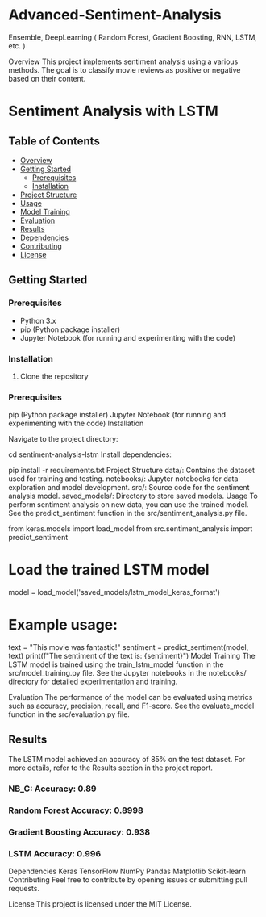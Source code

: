 # Advanced-Sentiment-Analysis
Ensemble, DeepLearning ( Random Forest, Gradient Boosting, RNN, LSTM, etc. )

Overview
This project implements sentiment analysis using a various methods. The goal is to classify movie reviews as positive or negative based on their content.

# Sentiment Analysis with LSTM

## Table of Contents

- [Overview](#overview)
- [Getting Started](#getting-started)
  - [Prerequisites](#prerequisites)
  - [Installation](#installation)
- [Project Structure](#project-structure)
- [Usage](#usage)
- [Model Training](#model-training)
- [Evaluation](#evaluation)
- [Results](#results)
- [Dependencies](#dependencies)
- [Contributing](#contributing)
- [License](#license)


## Getting Started

### Prerequisites

- Python 3.x
- pip (Python package installer)
- Jupyter Notebook (for running and experimenting with the code)

### Installation

1. Clone the repository

### Prerequisites

pip (Python package installer)
Jupyter Notebook (for running and experimenting with the code)
Installation


Navigate to the project directory:


cd sentiment-analysis-lstm
Install dependencies:


pip install -r requirements.txt
Project Structure
data/: Contains the dataset used for training and testing.
notebooks/: Jupyter notebooks for data exploration and model development.
src/: Source code for the sentiment analysis model.
saved_models/: Directory to store saved models.
Usage
To perform sentiment analysis on new data, you can use the trained model. See the predict_sentiment function in the src/sentiment_analysis.py file.

from keras.models import load_model
from src.sentiment_analysis import predict_sentiment

# Load the trained LSTM model
model = load_model('saved_models/lstm_model_keras_format')

# Example usage:
text = "This movie was fantastic!"
sentiment = predict_sentiment(model, text)
print(f"The sentiment of the text is: {sentiment}")
Model Training
The LSTM model is trained using the train_lstm_model function in the src/model_training.py file. See the Jupyter notebooks in the notebooks/ directory for detailed experimentation and training.

Evaluation
The performance of the model can be evaluated using metrics such as accuracy, precision, recall, and F1-score. See the evaluate_model function in the src/evaluation.py file.

## Results
The LSTM model achieved an accuracy of 85% on the test dataset. For more details, refer to the Results section in the project report.
### NB_C: Accuracy: 0.89
### Random Forest Accuracy: 0.8998
### Gradient Boosting Accuracy: 0.938
### LSTM Accuracy: 0.996


Dependencies
Keras
TensorFlow
NumPy
Pandas
Matplotlib
Scikit-learn
Contributing
Feel free to contribute by opening issues or submitting pull requests.

License
This project is licensed under the MIT License.
